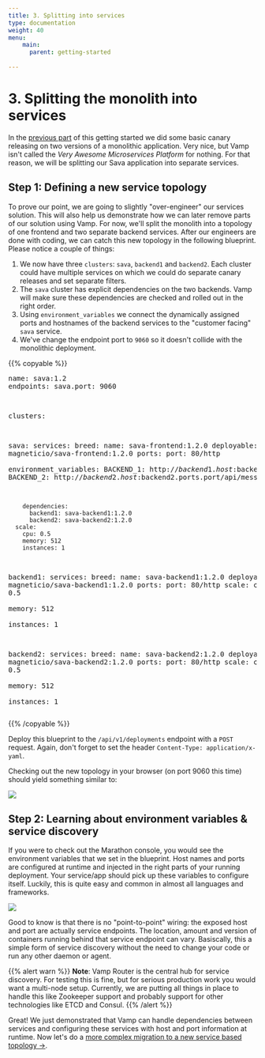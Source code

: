 ```yaml
---
title: 3. Splitting into services
type: documentation
weight: 40
menu:
    main:
      parent: getting-started
    
---
```


# 3. Splitting the monolith into services

In the [previous part](/documentation/getting-started/canary-release/) of this getting started we
did some basic canary releasing on two versions of a monolithic application. Very nice, but Vamp isn't
called the *Very Awesome Microservices Platform* for nothing. For that reason, we will be splitting
our Sava application into separate services.

## Step 1: Defining a new service topology

To prove our point, we are going to slightly "over-engineer" our services solution. This will also help
us demonstrate how we can later remove parts of our solution using Vamp. For now, we'll split the 
monolith into a topology of one frontend and two separate backend services. After our engineers
are done with coding, we can catch this new topology in the following blueprint. Please notice a couple 
of things:

1. We now have three `clusters`: `sava`, `backend1` and `backend2`. Each cluster could have multiple
services on which we could do separate canary releases and set separate filters.
2. The `sava` cluster has explicit dependencies on the two backends. Vamp will make sure these dependencies
are checked and rolled out in the right order.
3. Using `environment_variables` we connect the dynamically assigned ports and hostnames of the backend
services to the "customer facing" `sava` service. 
4. We've change the endpoint port to `9060` so it doesn't collide with the  monolithic deployment.

{{% copyable %}}<pre class="prettyprint lang-yaml">name: sava:1.2
endpoints:
  sava.port: 9060

clusters:

  sava:
    services:
      breed:
        name: sava-frontend:1.2.0
        deployable: magneticio/sava-frontend:1.2.0
        ports:
          port: 80/http                
        environment_variables:
          BACKEND_1: http://$backend1.host:$backend1.ports.port/api/message
          BACKEND_2: http://$backend2.host:$backend2.ports.port/api/message

        dependencies:
          backend1: sava-backend1:1.2.0
          backend2: sava-backend2:1.2.0
      scale:
        cpu: 0.5       
        memory: 512  
        instances: 1               

  backend1:
    services:
      breed:
        name: sava-backend1:1.2.0
        deployable: magneticio/sava-backend1:1.2.0
        ports:
          port: 80/http
      scale:
        cpu: 0.5       
        memory: 512  
        instances: 1              

  backend2:
    services:
      breed:
        name: sava-backend2:1.2.0
        deployable: magneticio/sava-backend2:1.2.0
        ports:
          port: 80/http
      scale:
        cpu: 0.5       
        memory: 512  
        instances: 1</pre>{{% /copyable %}}

Deploy this blueprint to the `/api/v1/deployments` endpoint with a `POST` request. Again, don't forget to set the header `Content-Type: application/x-yaml`.

Checking out the new topology in your browser (on port 9060 this time) should yield something similar to:

![](/img/screenshots/services_2backends.png)

## Step 2: Learning about environment variables & service discovery

If you were to check out the Marathon console, you would see the environment variables that we set in the blueprint. Host names and ports are configured at runtime and injected in the right parts of your running deployment. Your service/app should pick up these variables to configure itself. Luckily, this is quite easy and common in almost all languages and frameworks.

![](/img/screenshots/services_envvars.png)

Good to know is that there is no "point-to-point" wiring: the exposed host and port are actually service
endpoints. The location, amount and version of containers running behind that service endpoint can vary.
Basiscally, this a simple form of service discovery without the need to change your code or run any other daemon or agent.

{{% alert warn %}}
**Note**: Vamp Router is the central hub for service discovery. For testing this is fine, but for serious production work you would want a multi-node setup. Currently, we are putting all things in place to handle this like Zookeeper support and probably support for other technologies like ETCD  and Consul.
{{% /alert %}}

Great! We just demonstrated that Vamp can handle dependencies between services and configuring these services with host and port information at runtime. Now let's do a [more complex migration to a new service based topology →](/documentation/getting-started/merge-delete/).
